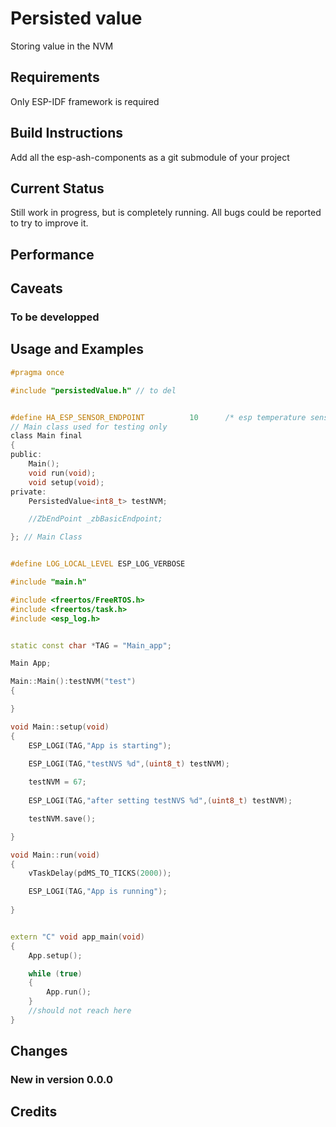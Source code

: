 # Persisted value

Storing value in the NVM

## Requirements

Only ESP-IDF framework is required

## Build Instructions

Add all the esp-ash-components as a git submodule of your project

## Current Status

Still work in progress, but is completely running. All bugs 
could be reported to try to improve it.

## Performance



## Caveats

### To be developped



## Usage and Examples

```h
#pragma once

#include "persistedValue.h" // to del


#define HA_ESP_SENSOR_ENDPOINT          10      /* esp temperature sensor device endpoint, used for temperature measurement */
// Main class used for testing only
class Main final
{
public:
    Main();
    void run(void);
    void setup(void);
private:
    PersistedValue<int8_t> testNVM;

    //ZbEndPoint _zbBasicEndpoint;

}; // Main Class
```

```cpp

#define LOG_LOCAL_LEVEL ESP_LOG_VERBOSE

#include "main.h"

#include <freertos/FreeRTOS.h>
#include <freertos/task.h>
#include <esp_log.h>


static const char *TAG = "Main_app";

Main App;

Main::Main():testNVM("test")
{

}

void Main::setup(void)
{
    ESP_LOGI(TAG,"App is starting");
   
    ESP_LOGI(TAG,"testNVS %d",(uint8_t) testNVM);

    testNVM = 67;
   
    ESP_LOGI(TAG,"after setting testNVS %d",(uint8_t) testNVM);

    testNVM.save();

}

void Main::run(void)
{
    vTaskDelay(pdMS_TO_TICKS(2000));

    ESP_LOGI(TAG,"App is running");
    
}


extern "C" void app_main(void)
{
    App.setup();

    while (true)
    {
        App.run();
    }    
    //should not reach here
}

```

## Changes

### New in version 0.0.0


## Credits


